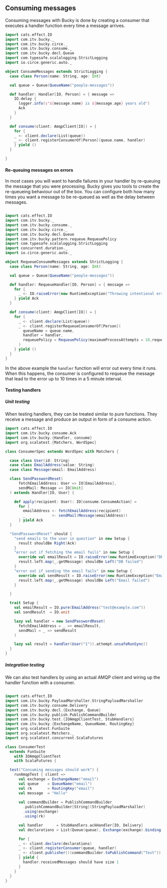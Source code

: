 ## Consuming messages

Consuming messages with Bucky is done by creating a consumer that executes 
a handler function every time a message arrives. 

```scala 
import cats.effect.IO
import com.itv.bucky._
import com.itv.bucky.circe._
import com.itv.bucky.consume._
import com.itv.bucky.decl.Queue
import com.typesafe.scalalogging.StrictLogging
import io.circe.generic.auto._

object ConsumeMessages extends StrictLogging {
  case class Person(name: String, age: Int)

  val queue = Queue(QueueName("people-messages"))

  def handler: Handler[IO, Person] = { message =>
    IO.delay {
      logger.info(s"${message.name} is ${message.age} years old")
      Ack
    }
  }

  def consume(client: AmqpClient[IO]) = {
    for {
    _ <- client.declare(List(queue))
    _ <- client.registerConsumerOf[Person](queue.name, handler)
    } yield ()
  }

}
```

#### Re-queuing messages on errors

In most cases you will want to handle failures in your handler by re-queuing
the message that you were processing. Bucky gives you tools to create the 
re-queueing behaviour out of the box. You can configure both how many times you 
want a message to be re-queued as well as the delay between messages.

```scala

import cats.effect.IO
import com.itv.bucky._
import com.itv.bucky.consume._
import com.itv.bucky.circe._
import com.itv.bucky.decl.Queue
import com.itv.bucky.pattern.requeue.RequeuePolicy
import com.typesafe.scalalogging.StrictLogging
import concurrent.duration._
import io.circe.generic.auto._

object RequeueConsumeMessages extends StrictLogging {
  case class Person(name: String, age: Int)

  val queue = Queue(QueueName("people-messages"))

  def handler: RequeueHandler[IO, Person] = { message =>
    for {
      _ <- IO.raiseError(new RuntimeException("Throwing intentional error"))
    } yield Ack
  }

  def consume(client: AmqpClient[IO]) = {
    for {
      _ <- client.declare(List(queue))
      _ <- client.registerRequeueConsumerOf[Person](
        queueName = queue.name,
        handler = handler,
        requeuePolicy = RequeuePolicy(maximumProcessAttempts = 10,requeueAfter = 5.minutes)
      )
    } yield ()
  }
}

```

In the above example the `handler` function will error out every time it runs. 
When this happens, the consumer is configured to requeue the message that lead 
to the error up to 10 times in a 5 minute interval.

#### Testing handlers

##### Unit testing

When testing handlers, they can be treated similar to pure functions. 
They receive a message and produce an output in form of a consume action.

```scala
import cats.effect.IO
import com.itv.bucky.consume.Ack
import com.itv.bucky.{Handler, consume}
import org.scalatest.{Matchers, WordSpec}

class ConsumerSpec extends WordSpec with Matchers {

  case class User(id: String)
  case class EmailAddress(value: String)
  case class Message(email: EmailAddress)

  class SendPasswordReset(
      fetchEmailAddress: User => IO[EmailAddress],
      sendMail: Message => IO[Unit]
  ) extends Handler[IO, User] {

    def apply(recipient: User): IO[consume.ConsumeAction] =
      for {
        emailAddress <- fetchEmailAddress(recipient)
        _            <- sendMail(Message(emailAddress))
      } yield Ack
  }

  "SendPasswordReset" should {
    "send emails to the user in question" in new Setup {
      result shouldBe Right(Ack)
    }
    "error out if fetching the email fails" in new Setup {
      override val emailResult = IO.raiseError(new RuntimeException("DB failed"))
      result.left.map(_.getMessage) shouldBe Left("DB failed")
    }
    "error out if sending the email fails" in new Setup {
      override val sendResult = IO.raiseError(new RuntimeException("Email failed"))
      result.left.map(_.getMessage) shouldBe Left("Email failed")
    }

  }

  trait Setup {
    val emailResult = IO.pure(EmailAddress("test@example.com"))
    val sendResult  = IO.unit

    lazy val handler = new SendPasswordReset(
      fetchEmailAddress = _ => emailResult,
      sendMail = _ => sendResult
    )

    lazy val result = handler(User("1")).attempt.unsafeRunSync()
  }
}

```  

##### Integration testing 

We can also test handlers by using an actual AMQP client and wiring up the handler 
function with a consumer.

```scala 

import cats.effect.IO
import com.itv.bucky.PayloadMarshaller.StringPayloadMarshaller
import com.itv.bucky.consume.Delivery
import com.itv.bucky.decl.{Exchange, Queue}
import com.itv.bucky.publish.PublishCommandBuilder
import com.itv.bucky.test.{IOAmqpClientTest, StubHandlers}
import com.itv.bucky.{ExchangeName, QueueName, RoutingKey}
import org.scalatest.FunSuite
import org.scalatest.Matchers._
import org.scalatest.concurrent.ScalaFutures

class ConsumerTest
  extends FunSuite
    with IOAmqpClientTest
    with ScalaFutures {

  test("Consuming messages should work") {
    runAmqpTest { client =>
      val exchange = ExchangeName("email")
      val queue    = QueueName("email")
      val rk       = RoutingKey("email")
      val message  = "Hello"
  
      val commandBuilder = PublishCommandBuilder
        .publishCommandBuilder[String](StringPayloadMarshaller)
        .using(exchange)
        .using(rk)

      val handler      = StubHandlers.ackHandler[IO, Delivery]
      val declarations = List(Queue(queue), Exchange(exchange).binding((rk, queue)))

      for {
      _ <- client.declare(declarations)
      _ <- client.registerConsumer(queue, handler)
      _ <- client.publisher()(commandBuilder.toPublishCommand("Test"))
      } yield {
        handler.receivedMessages should have size 1
      }
    }
  }
}


```
